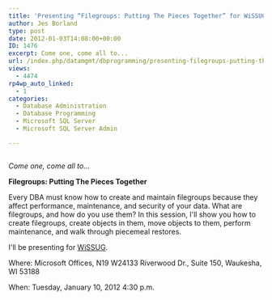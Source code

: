```yaml
---
title: 'Presenting “Filegroups: Putting The Pieces Together” for WiSSUG'
author: Jes Borland
type: post
date: 2012-01-03T14:08:00+00:00
ID: 1476
excerpt: Come one, come all to...
url: /index.php/datamgmt/dbprogramming/presenting-filegroups-putting-the-pieces/
views:
  - 4474
rp4wp_auto_linked:
  - 1
categories:
  - Database Administration
  - Database Programming
  - Microsoft SQL Server
  - Microsoft SQL Server Admin

---
```

<p align="center">
  <img src="http://www.popculturemadness.com/Entertainment/Decades/images/greatest-show-on-earth.jpg" alt="" title="" />
</p>

_Come one, come all to..._

**Filegroups: Putting The Pieces Together** 

Every DBA must know how to create and maintain filegroups because they affect performance, maintenance, and security of your data. What are filegroups, and how do you use them? In this session, I'll show you how to create filegroups, create objects in them, move objects to them, perform maintenance, and walk through piecemeal restores. 

I'll be presenting for [WiSSUG][1]. 

Where: Microsoft Offices, N19 W24133 Riverwood Dr., Suite 150, Waukesha, WI 53188 

When: Tuesday, January 10, 2012 4:30 p.m.

 [1]: http://wisconsin.sqlpass.org/